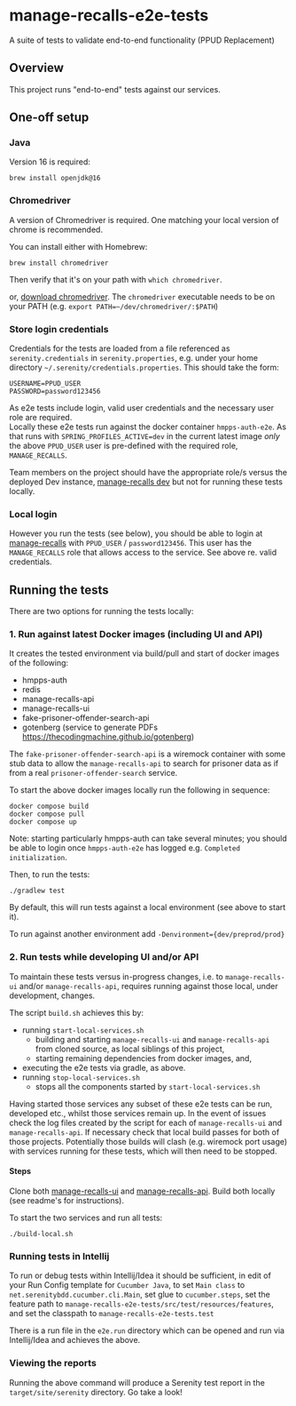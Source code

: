 # manage-recalls-e2e-tests
A suite of tests to validate end-to-end functionality (PPUD Replacement)

## Overview
This project runs "end-to-end" tests against our services.

## One-off setup

### Java

Version 16 is required:

```
brew install openjdk@16
```

### Chromedriver
A version of Chromedriver is required. One matching your local version of chrome is recommended.

You can install either with Homebrew:
```
brew install chromedriver
```

Then verify that it's on your path with `which chromedriver`.

or, [download chromedriver](https://chromedriver.chromium.org/downloads). The `chromedriver` executable needs to be on your PATH (e.g. `export PATH=~/dev/chromedriver/:$PATH`)

### Store login credentials
Credentials for the tests are loaded from a file referenced
as `serenity.credentials` in `serenity.properties`, e.g. under your home directory
`~/.serenity/credentials.properties`.  This should take the form:

```
USERNAME=PPUD_USER
PASSWORD=password123456
```

As e2e tests include login, valid user credentials and the necessary user role are required.  
Locally these e2e tests run against the docker container `hmpps-auth-e2e`.  As that runs with
`SPRING_PROFILES_ACTIVE=dev` in the current latest image *only* the above `PPUD_USER` user is
pre-defined with the required role, `MANAGE_RECALLS`.

Team members on the project should have the appropriate role/s versus the deployed Dev instance,
[manage-recalls dev](https://manage-recalls-dev.hmpps.service.justice.gov.uk/) but not for running these tests locally.

### Local login
However you run the tests (see below), you should be able to login at [manage-recalls](http://localhost:3000)
with `PPUD_USER` / `password123456`. This user has the `MANAGE_RECALLS` role that allows access
to the service.  See above re. valid credentials.

## Running the tests

There are two options for running the tests locally:

### 1. Run against latest Docker images (including UI and API)

It creates the tested environment via build/pull and start of docker images of the following:
* hmpps-auth
* redis
* manage-recalls-api
* manage-recalls-ui
* fake-prisoner-offender-search-api
* gotenberg (service to generate PDFs https://thecodingmachine.github.io/gotenberg)

The `fake-prisoner-offender-search-api` is a wiremock container with some stub data
to allow the `manage-recalls-api` to search for prisoner data as if from a
real `prisoner-offender-search` service.

To start the above docker images locally run the following in sequence:

```
docker compose build
docker compose pull
docker compose up
```

Note: starting particularly hmpps-auth can take several minutes; you should be able to
login once `hmpps-auth-e2e` has logged e.g. `Completed initialization`.

Then, to run the tests:

    ./gradlew test 

By default, this will run tests against a local environment (see above to start it).

To run against another environment add `-Denvironment={dev/preprod/prod}`

### 2. Run tests while developing UI and/or API

To maintain these tests versus in-progress changes, i.e. to `manage-recalls-ui` and/or `manage-recalls-api`, requires running against those local, under development, changes.

The script `build.sh` achieves this by:
* running `start-local-services.sh`
  * building and starting `manage-recalls-ui` and `manage-recalls-api` from   cloned source, as local siblings of this project,
  * starting remaining dependencies from docker images, and,
* executing the e2e tests via gradle, as above.
* running `stop-local-services.sh`
  * stops all the components started by `start-local-services.sh`

Having started those services any subset of these e2e tests can be run, developed etc.,
whilst those services remain up.  In the event of issues check the log files created by the script
for each of `manage-recalls-ui` and `manage-recalls-api`.  If necessary check that local build passes
for both of those projects.  Potentially those builds will clash (e.g. wiremock port usage) with
services running for these tests, which will then need to be stopped.

#### Steps

Clone both [manage-recalls-ui](https://github.com/ministryofjustice/manage-recalls-ui) and [manage-recalls-api](https://github.com/ministryofjustice/manage-recalls-api).
Build both locally (see readme's for instructions).

To start the two services and run all tests:
```
./build-local.sh
```

### Running tests in Intellij
To run or debug tests within Intellij/Idea it should be sufficient, 
in edit of your Run Config template for `Cucumber Java`, to
set `Main class` to `net.serenitybdd.cucumber.cli.Main`, set glue to `cucumber.steps`, set the feature path to `manage-recalls-e2e-tests/src/test/resources/features`, and set the classpath to `manage-recalls-e2e-tests.test`

There is a run file in the `e2e.run` directory which can be opened and run via Intellij/Idea
and achieves the above.

### Viewing the reports
Running the above command will produce a Serenity test report in the `target/site/serenity` directory. Go take a look!

